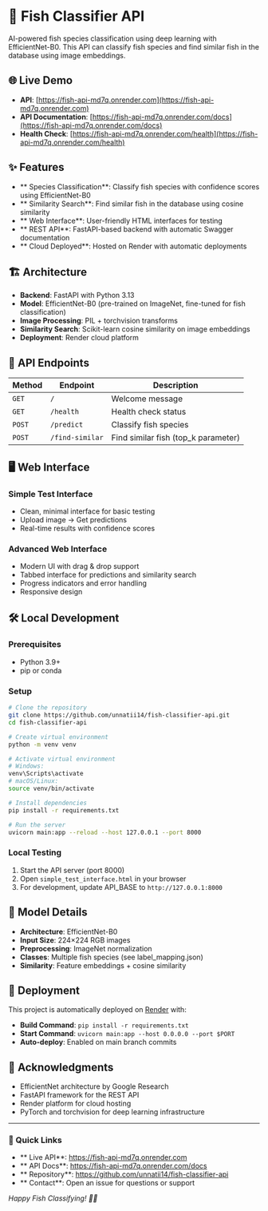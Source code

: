 # 🐠 Fish Classifier API

AI-powered fish species classification using deep learning with EfficientNet-B0. This API can classify fish species and find similar fish in the database using image embeddings.

## 🌐 Live Demo

- **API**: [https://fish-api-md7q.onrender.com](https://fish-api-md7q.onrender.com)
- **API Documentation**: [https://fish-api-md7q.onrender.com/docs](https://fish-api-md7q.onrender.com/docs)
- **Health Check**: [https://fish-api-md7q.onrender.com/health](https://fish-api-md7q.onrender.com/health)

## ✨ Features

- ** Species Classification**: Classify fish species with confidence scores using EfficientNet-B0
- ** Similarity Search**: Find similar fish in the database using cosine similarity
- ** Web Interface**: User-friendly HTML interfaces for testing
- ** REST API**: FastAPI-based backend with automatic Swagger documentation
- ** Cloud Deployed**: Hosted on Render with automatic deployments

## 🏗️ Architecture

- **Backend**: FastAPI with Python 3.13
- **Model**: EfficientNet-B0 (pre-trained on ImageNet, fine-tuned for fish classification)
- **Image Processing**: PIL + torchvision transforms
- **Similarity Search**: Scikit-learn cosine similarity on image embeddings
- **Deployment**: Render cloud platform

## 🚀 API Endpoints

| Method | Endpoint | Description |
|--------|----------|-------------|
| `GET` | `/` | Welcome message |
| `GET` | `/health` | Health check status |
| `POST` | `/predict` | Classify fish species |
| `POST` | `/find-similar` | Find similar fish (top_k parameter) |

## 🖥️ Web Interface

### Simple Test Interface
- Clean, minimal interface for basic testing
- Upload image → Get predictions
- Real-time results with confidence scores

### Advanced Web Interface  
- Modern UI with drag & drop support
- Tabbed interface for predictions and similarity search
- Progress indicators and error handling
- Responsive design

## 🛠️ Local Development

### Prerequisites
- Python 3.9+
- pip or conda

### Setup
```bash
# Clone the repository
git clone https://github.com/unnatii14/fish-classifier-api.git
cd fish-classifier-api

# Create virtual environment
python -m venv venv

# Activate virtual environment
# Windows:
venv\Scripts\activate
# macOS/Linux:
source venv/bin/activate

# Install dependencies
pip install -r requirements.txt

# Run the server
uvicorn main:app --reload --host 127.0.0.1 --port 8000
```

### Local Testing
1. Start the API server (port 8000)
2. Open `simple_test_interface.html` in your browser
3. For development, update API_BASE to `http://127.0.0.1:8000`

## 🔧 Model Details

- **Architecture**: EfficientNet-B0
- **Input Size**: 224×224 RGB images
- **Preprocessing**: ImageNet normalization
- **Classes**: Multiple fish species (see label_mapping.json)
- **Similarity**: Feature embeddings + cosine similarity

## 🔄 Deployment

This project is automatically deployed on [Render](https://render.com) with:
- **Build Command**: `pip install -r requirements.txt`
- **Start Command**: `uvicorn main:app --host 0.0.0.0 --port $PORT`
- **Auto-deploy**: Enabled on main branch commits


## 🙏 Acknowledgments

- EfficientNet architecture by Google Research
- FastAPI framework for the REST API
- Render platform for cloud hosting
- PyTorch and torchvision for deep learning infrastructure

---

### 🔗 Quick Links

- ** Live API**: https://fish-api-md7q.onrender.com
- ** API Docs**: https://fish-api-md7q.onrender.com/docs
- ** Repository**: https://github.com/unnatii14/fish-classifier-api
- ** Contact**: Open an issue for questions or support

*Happy Fish Classifying! 🐠🚀*
